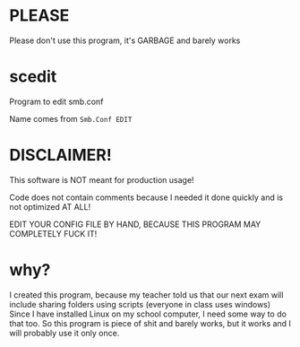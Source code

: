 # PLEASE
Please don't use this program, it's GARBAGE and barely works

# scedit
Program to edit smb.conf

Name comes from `Smb.Conf EDIT`
# DISCLAIMER!
This software is NOT meant for production usage!

Code does not contain comments because I needed it done quickly
and is not optimized AT ALL!

EDIT YOUR CONFIG FILE BY HAND, BECAUSE THIS PROGRAM MAY COMPLETELY FUCK IT!

# why?
I created this program, because my teacher told us that our next exam will include sharing folders using scripts (everyone in class uses windows)
Since I have installed Linux on my school computer, I need some way to do that too. So this program is piece of shit and barely works, but it works
and I will probably use it only once.
